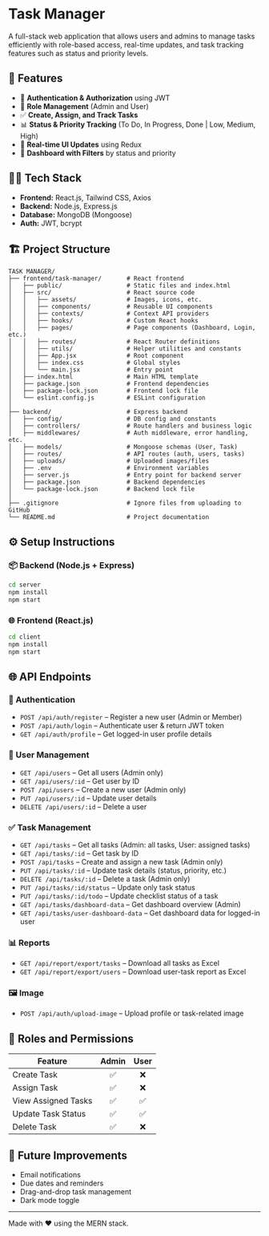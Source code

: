 # Task Manager

A full-stack web application that allows users and admins to manage tasks efficiently with role-based access, real-time updates, and task tracking features such as status and priority levels.

## 🚀 Features

- 🔐 **Authentication & Authorization** using JWT
- 👥 **Role Management** (Admin and User)
- ✅ **Create, Assign, and Track Tasks**
- 📊 **Status & Priority Tracking** (To Do, In Progress, Done | Low, Medium, High)
- 🔄 **Real-time UI Updates** using Redux
- 🎯 **Dashboard with Filters** by status and priority

## 🧑‍💻 Tech Stack

- **Frontend:** React.js, Tailwind CSS, Axios
- **Backend:** Node.js, Express.js
- **Database:** MongoDB (Mongoose)
- **Auth:** JWT, bcrypt

## 🏗️ Project Structure

```
TASK MANAGER/
├── frontend/task-manager/       # React frontend
│   ├── public/                  # Static files and index.html
│   ├── src/                     # React source code
│   │   ├── assets/              # Images, icons, etc.
│   │   ├── components/          # Reusable UI components
│   │   ├── contexts/            # Context API providers
│   │   ├── hooks/               # Custom React hooks
│   │   ├── pages/               # Page components (Dashboard, Login, etc.)
│   │   ├── routes/              # React Router definitions
│   │   ├── utils/               # Helper utilities and constants
│   │   ├── App.jsx              # Root component
│   │   ├── index.css            # Global styles
│   │   └── main.jsx             # Entry point
│   ├── index.html               # Main HTML template
│   ├── package.json             # Frontend dependencies
│   ├── package-lock.json        # Frontend lock file
│   └── eslint.config.js         # ESLint configuration
│
├── backend/                     # Express backend
│   ├── config/                  # DB config and constants
│   ├── controllers/             # Route handlers and business logic
│   ├── middlewares/             # Auth middleware, error handling, etc.
│   ├── models/                  # Mongoose schemas (User, Task)
│   ├── routes/                  # API routes (auth, users, tasks)
│   ├── uploads/                 # Uploaded images/files
│   ├── .env                     # Environment variables
│   ├── server.js                # Entry point for backend server
│   ├── package.json             # Backend dependencies
│   └── package-lock.json        # Backend lock file
│
├── .gitignore                   # Ignore files from uploading to GitHub
└── README.md                    # Project documentation
```

## ⚙️ Setup Instructions

### 📦 Backend (Node.js + Express)

```bash
cd server
npm install
npm start
```

### 🌐 Frontend (React.js)

```bash
cd client
npm install
npm start
```


## 🌐 API Endpoints

### 🔐 Authentication

* `POST /api/auth/register` – Register a new user (Admin or Member)
* `POST /api/auth/login` – Authenticate user & return JWT token
* `GET /api/auth/profile` – Get logged-in user profile details

### 👤 User Management

* `GET /api/users` – Get all users (Admin only)
* `GET /api/users/:id` – Get user by ID
* `POST /api/users` – Create a new user (Admin only)
* `PUT /api/users/:id` – Update user details
* `DELETE /api/users/:id` – Delete a user

### ✅ Task Management

* `GET /api/tasks` – Get all tasks (Admin: all tasks, User: assigned tasks)
* `GET /api/tasks/:id` – Get task by ID
* `POST /api/tasks` – Create and assign a new task (Admin only)
* `PUT /api/tasks/:id` – Update task details (status, priority, etc.)
* `DELETE /api/tasks/:id` – Delete a task (Admin only)
* `PUT /api/tasks/:id/status` – Update only task status
* `PUT /api/tasks/:id/todo` – Update checklist status of a task
* `GET /api/tasks/dashboard-data` – Get dashboard overview (Admin)
* `GET /api/tasks/user-dashboard-data` – Get dashboard data for logged-in user

### 📊 Reports

* `GET /api/report/export/tasks` – Download all tasks as Excel
* `GET /api/report/export/users` – Download user-task report as Excel

### 🖼️ Image

* `POST /api/auth/upload-image` – Upload profile or task-related image

## 🔐 Roles and Permissions

| Feature                | Admin | User |
|------------------------|:-----:|:----:|
| Create Task            | ✅    | ❌   |
| Assign Task            | ✅    | ❌   |
| View Assigned Tasks    | ✅    | ✅   |
| Update Task Status     | ✅    | ✅   |
| Delete Task            | ✅    | ❌   |


## 📌 Future Improvements

- Email notifications  
- Due dates and reminders  
- Drag-and-drop task management  
- Dark mode toggle  

---

Made with ❤️ using the MERN stack.
